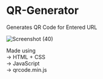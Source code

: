 # QR-Generator

Generates QR Code for Entered URL

![Screenshot (40)](https://github.com/user-attachments/assets/37be6b7d-6526-4a7b-928f-fd1dc0d33c2d)

Made using <br>
-> HTML + CSS<br>
-> JavaScript<br>
-> qrcode.min.js<br>
